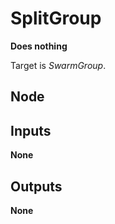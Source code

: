 # SplitGroup
**Does nothing**  

Target is *SwarmGroup*.  

## Node

## Inputs
**None**

## Outputs
**None**